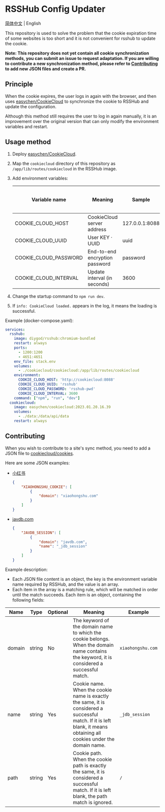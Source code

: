 # RSSHub Config Updater

[简体中文](/README.md) | English

This repository is used to solve the problem that the cookie expiration time of some websites is too short and it is not convenient for rsshub to update the cookie.

**Note: This repository does not yet contain all cookie synchronization methods, you can submit an issue to request adaptation. If you are willing to contribute a new synchronization method, please refer to [Contributing](#Contributing) to add new JSON files and create a PR.**

## Principle

When the cookie expires, the user logs in again with the browser, and then uses [easychen/CookieCloud](https://github.com/easychen/CookieCloud) to synchronize the cookie to RSSHub and update the configuration.

Although this method still requires the user to log in again manually, it is an improvement over the original version that can only modify the environment variables and restart.

## Usage method

1. Deploy [easychen/CookieCloud](https://github.com/easychen/CookieCloud).

2. Map the `cookiecloud` directory of this repository as `/app/lib/routes/cookiecloud` in the RSSHub image.
3. Add environment variables:

   | Variable name | Meaning | Sample | Default (required if left blank) |
   |--|--|--|--|
   | COOKIE_CLOUD_HOST | CookieCloud server address | 127.0.0.1:8088 | |
   | COOKIE_CLOUD_UUID | User KEY · UUID | uuid | |
   | COOKIE_CLOUD_PASSWORD | End-to-end encryption password | password | |
   | COOKIE_CLOUD_INTERVAL | Update interval (in seconds) | 3600 | 3600 |
4. Change the startup command to `npm run dev`.
5. If `info: CookieCloud loaded.` appears in the log, it means the loading is successful.

Example (docker-compose.yaml):

```yaml
services:
  rsshub:
    image: diygod/rsshub:chromium-bundled
    restart: always
    ports:
      - 1200:1200
      - 4651:4651
    env_file: stack.env
    volumes:
      - ./cookiecloud/cookiecloud:/app/lib/routes/cookiecloud
    environment:
      COOKIE_CLOUD_HOST: 'http://cookiecloud:8088'
      COOKIE_CLOUD_UUID: 'rsshub'
      COOKIE_CLOUD_PASSWORD: 'rsshub-pwd'
      COOKIE_CLOUD_INTERVAL: 3600
    command: ["npm", "run", "dev"]
  cookiecloud:
    image: easychen/cookiecloud:2023.01.20.16.39
    volumes:
      - ./data:/data/api/data
    restart: always
```

## Contributing

When you wish to contribute to a site's sync method, you need to add a JSON file to [cookiecloud/cookies](/cookiecloud/cookies).

Here are some JSON examples:

+ [小红书](https://docs.rsshub.app/zh/routes/social-media#%E5%B0%8F%E7%BA%A2%E4%B9%A6)
   ```json
   {
       "XIAOHONGSHU_COOKIE": [
           {
               "domain": "xiaohongshu.com"
           }
       ]
   }
   ```
+ [javdb.com](https://docs.rsshub.app/zh/routes/multimedia#javdb)
   ```json
   {
       "JAVDB_SESSION": [
           {
               "domain": "javdb.com",
               "name": "_jdb_session"
           }
       ]
   }
   ```

Example description:

+ Each JSON file content is an object, the key is the environment variable name required by RSSHub, and the value is an array.
+ Each item in the array is a matching rule, which will be matched in order until the match succeeds. Each item is an object, containing the following fields:

| Name | Type | Optional | Meaning | Example |
| --- | --- | --- | --- | -- |
| domain | string | No | The keyword of the domain name to which the cookie belongs. When the domain name contains the keyword, it is considered a successful match. | `xiaohongshu.com` |
| name | string | Yes | Cookie name. When the cookie name is exactly the same, it is considered a successful match. If it is left blank, it means obtaining all cookies under the domain name. | `_jdb_session` |
| path | string | Yes | Cookie path. When the cookie path is exactly the same, it is considered a successful match. If it is left blank, the path match is ignored. | `/` |